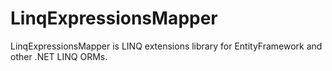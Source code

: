 # LinqExpressionsMapper
LinqExpressionsMapper is LINQ extensions library for EntityFramework and other .NET LINQ ORMs.
